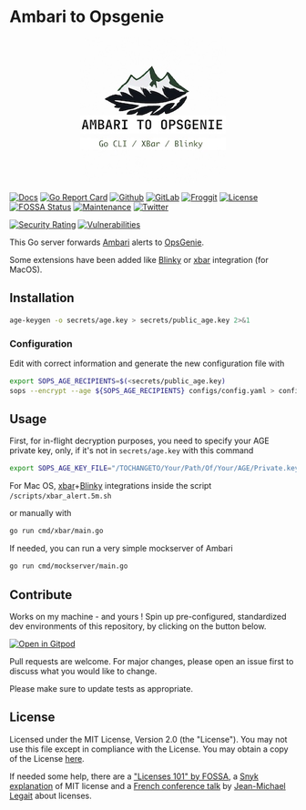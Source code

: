 # Ambari to Opsgenie

<p align="center">
<img src="assets/img/a2o_logo.jpg" alt="Ambari-to-Opsgenie logo" title="Ambari-to-Opsgenie logo" />
</p>

[![Docs](https://img.shields.io/badge/docs-current-brightgreen.svg)](https://pkg.go.dev/github.com/davidaparicio/ambari-to-opsgenie)
[![Go Report Card](https://goreportcard.com/badge/davidaparicio/ambari-to-opsgenie)](https://goreportcard.com/report/davidaparicio/ambari-to-opsgenie)
[![Github](https://img.shields.io/static/v1?label=github&logo=github&color=E24329&message=main&style=flat-square)](https://github.com/davidaparicio/ambari-to-opsgenie)
[![GitLab](https://img.shields.io/static/v1?label=gitlab&logo=gitlab&color=green&message=mirrored&style=flat-square)](https://gitlab.com/davidaparicio/ambari-to-opsgenie)
[![Froggit](https://img.shields.io/static/v1?label=froggit&logo=froggit&color=red&message=no&style=flat-square)](https://lab.frogg.it/davidaparicio/ambari-to-opsgenie)
[![License](https://img.shields.io/badge/license-MIT-blue.svg)](https://github.com/davidaparicio/ambari-to-opsgenie/blob/main/LICENSE.md)
[![FOSSA Status](https://app.fossa.com/api/projects/git%2Bgithub.com%2Fdavidaparicio%2Fambari-to-opsgenie.svg?type=shield)](https://app.fossa.com/projects/git%2Bgithub.com%2Fdavidaparicio%2Fambari-to-opsgenie?ref=badge_shield)
[![Maintenance](https://img.shields.io/maintenance/yes/2023.svg)]()
[![Twitter](https://img.shields.io/twitter/follow/dadideo.svg?style=social)](https://twitter.com/intent/follow?screen_name=dadideo)

[![Security Rating](https://sonarcloud.io/api/project_badges/measure?project=davidaparicio_ambari-to-opsgenie&metric=security_rating)](https://sonarcloud.io/summary/new_code?id=davidaparicio_ambari-to-opsgenie)
[![Vulnerabilities](https://sonarcloud.io/api/project_badges/measure?project=davidaparicio_ambari-to-opsgenie&metric=vulnerabilities)](https://sonarcloud.io/summary/new_code?id=davidaparicio_ambari-to-opsgenie)

This Go server forwards [Ambari](https://github.com/apache/ambari/blob/trunk/ambari-server/docs/api/v1/index.md) alerts to [OpsGenie](https://www.opsgenie.com/). 

Some extensions have been added like [Blinky](https://getblinky.io/) or [xbar](https://github.com/matryer/xbar) integration (for MacOS).

## Installation

```bash
age-keygen -o secrets/age.key > secrets/public_age.key 2>&1
```

### Configuration

Edit with correct information and generate the new configuration file with
```bash
export SOPS_AGE_RECIPIENTS=$(<secrets/public_age.key)
sops --encrypt --age ${SOPS_AGE_RECIPIENTS} configs/config.yaml > configs/config.enc.yaml
```

## Usage

First, for in-flight decryption purposes, you need to specify your AGE private key, only, if it's not in ```secrets/age.key``` with this command

```bash
export SOPS_AGE_KEY_FILE="/TOCHANGETO/Your/Path/Of/Your/AGE/Private.key"
```


For Mac OS, [xbar](https://github.com/matryer/xbar)+[Blinky](https://getblinky.io/) integrations inside the script ```/scripts/xbar_alert.5m.sh```

or manually with
```bash
go run cmd/xbar/main.go
```

If needed, you can run a very simple mockserver of Ambari
```bash
go run cmd/mockserver/main.go
```

## Contribute

Works on my machine - and yours ! Spin up pre-configured, standardized dev environments of this repository, by clicking on the button below.

[![Open in Gitpod](https://gitpod.io/button/open-in-gitpod.svg)](https://gitpod.io/#/https://github.com/davidaparicio/gokvs)

Pull requests are welcome. For major changes, please open an issue first to discuss what you would like to change.

Please make sure to update tests as appropriate.

## License
Licensed under the MIT License, Version 2.0 (the "License"). You may not use this file except in compliance with the License.
You may obtain a copy of the License [here](https://choosealicense.com/licenses/mit/).

If needed some help,  there are a ["Licenses 101" by FOSSA](https://fossa.com/blog/open-source-licenses-101-mit-license/), a [Snyk explanation](https://snyk.io/learn/what-is-mit-license/)
of MIT license and a [French conference talk](https://www.youtube.com/watch?v=8WwTe0vLhgc) by [Jean-Michael Legait](https://twitter.com/jmlegait) about licenses.


[//]: # (https://www.makeareadme.com/)
